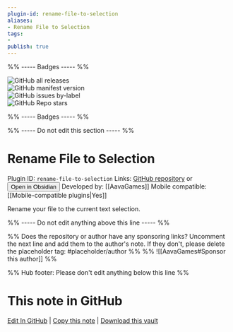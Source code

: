 ```yaml
---
plugin-id: rename-file-to-selection
aliases:
- Rename File to Selection
tags: 
- 
publish: true
---
```


%% ----- Badges ----- %%

![GitHub all releases](https://img.shields.io/github/downloads/AavaGames/obsidian-rename-file-to-selection/total?color=573E7A&logo=github&style=for-the-badge)   
![GitHub manifest version](https://img.shields.io/github/manifest-json/v/AavaGames/obsidian-rename-file-to-selection?color=573E7A&logo=github&style=for-the-badge)   
![GitHub issues by-label](https://img.shields.io/github/issues/AavaGames/obsidian-rename-file-to-selection/help%20wanted?color=573E7A&logo=github&style=for-the-badge)   
![GitHub Repo stars](https://img.shields.io/github/stars/AavaGames/obsidian-rename-file-to-selection?color=573E7A&logo=github&style=for-the-badge)

%% ----- Badges ----- %%

%% ----- Do not edit this section ----- %%

# Rename File to Selection

Plugin ID: `rename-file-to-selection`
Links: [GitHub repository](https://github.com/AavaGames/obsidian-rename-file-to-selection) or [<button id=HH>Open in Obsidian</button>](obsidian://show-plugin?id=rename-file-to-selection)
Developed by: [[AavaGames]]
Mobile compatible: [[Mobile-compatible plugins|Yes]]

Rename your file to the current text selection.

%% ----- Do not edit anything above this line ----- %% 

%% Does the repository or author have any sponsoring links? Uncomment the next line and add them to the author's note. If they don't, please delete the placeholder tag: #placeholder/author %%
%% ![[AavaGames#Sponsor this author]] %%

%% Hub footer: Please don't edit anything below this line %%

# This note in GitHub

<span class="git-footer">[Edit In GitHub](https://github.dev/obsidian-community/obsidian-hub/blob/main/02%20-%20Community%20Expansions/02.05%20All%20Community%20Expansions/Plugins/rename-file-to-selection.md "git-hub-edit-note") | [Copy this note](https://raw.githubusercontent.com/obsidian-community/obsidian-hub/main/02%20-%20Community%20Expansions/02.05%20All%20Community%20Expansions/Plugins/rename-file-to-selection.md "git-hub-copy-note") | [Download this vault](https://github.com/obsidian-community/obsidian-hub/archive/refs/heads/main.zip "git-hub-download-vault") </span>
